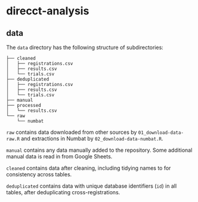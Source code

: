 
<!-- README.md is generated from README.Rmd. Please edit that file -->

# direcct-analysis

## data

The `data` directory has the following structure of subdirectories:

    ├── cleaned
    │   ├── registrations.csv
    │   ├── results.csv
    │   └── trials.csv
    ├── deduplicated
    │   ├── registrations.csv
    │   ├── results.csv
    │   └── trials.csv
    ├── manual
    ├── processed
    │   └── results.csv
    └── raw
        └── numbat

`raw` contains data downloaded from other sources by
`01_download-data-raw.R` and extractions in Numbat by
`02_download-data-numbat.R`.

`manual` contains any data manually added to the repository. Some
additional manual data is read in from Google Sheets.

`cleaned` contains data after cleaning, including tidying names to for
consistency across tables.

`deduplicated` contains data with unique database identifiers (`id`) in
all tables, after deduplicating cross-registrations.
